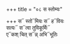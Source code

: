 +++
title = "०८ स स्तोम्यः"

+++
स᳓ स्तो᳓मियः स᳓ ह᳓वियः  
सत्यः᳓ स᳓त्वा तुविकूर्मिः᳓  
ए᳓कश् चित् स᳓न्न् अभि᳓भूतिः